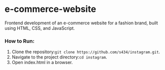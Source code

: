 # e-commerce-website

Frontend development of an e-commerce website for a fashion brand, built using HTML, CSS, and JavaScript. 

### How to Run:
1. Clone the repository:`git clone https://github.com/s434/instagram.git`.
2. Navigate to the project directory:`cd instagram`.
3. Open index.html in a browser.
